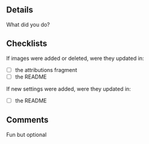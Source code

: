 ## Details
What did you do?

## Checklists
If images were added or deleted, were they updated in:
* [ ] the attributions fragment
* [ ] the README

If new settings were added, were they updated in:
* [ ] the README

## Comments
Fun but optional

